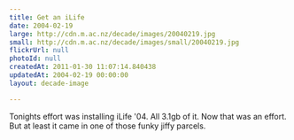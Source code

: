 ```yaml
---
title: Get an iLife
date: 2004-02-19
large: http://cdn.m.ac.nz/decade/images/20040219.jpg
small: http://cdn.m.ac.nz/decade/images/small/20040219.jpg
flickrUrl: null
photoId: null
createdAt: 2011-01-30 11:07:14.840438
updatedAt: 2004-02-19 00:00:00
layout: decade-image

---
```

Tonights effort was installing iLife '04. All 3.1gb of it. Now that was an effort. But at least it came in one of those funky jiffy parcels.

